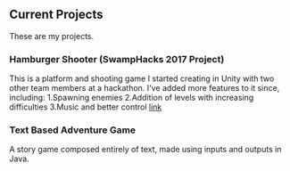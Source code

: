 ## Current Projects

These are my projects. 

### Hamburger Shooter (SwampHacks 2017 Project)

This is a platform and shooting game I started creating in Unity with two other team members at a hackathon.
I've added more features to it since, including:
1.Spawning enemies
2.Addition of levels with increasing difficulties
3.Music and better control
[link](https://www.dropbox.com/sh/jwizlz4kvyornur/AADkT7ZZ4iSPPiG-Xp-MLdLka?dl=0)

### Text Based Adventure Game 

A story game composed entirely of text, made using inputs and outputs in Java.


